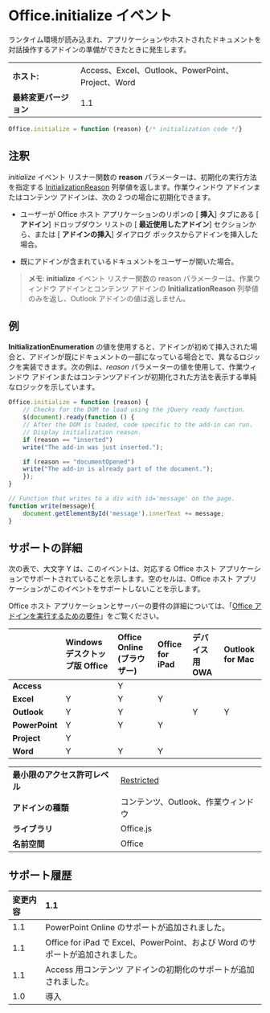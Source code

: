 
# Office.initialize イベント
ランタイム環境が読み込まれ、アプリケーションやホストされたドキュメントを対話操作するアドインの準備ができたときに発生します。 

|||
|:-----|:-----|
|**ホスト:**|Access、Excel、Outlook、PowerPoint、Project、Word|
|**最終変更バージョン**|1.1|

```js
Office.initialize = function (reason) {/* initialization code */}
```


## 注釈

_initialize_ イベント リスナー関数の **reason** パラメーターは、初期化の実行方法を指定する [InitializationReason](../../reference/shared/initializationreason-enumeration.md) 列挙値を返します。作業ウィンドウ アドインまたはコンテンツ アドインは、次の 2 つの場合に初期化できます。


- ユーザーが Office ホスト アプリケーションのリボンの [ **挿入**] タブにある [ **アドイン**] ドロップダウン リストの [ **最近使用したアドイン**] セクションから、または [ **アドインの挿入**] ダイアログ ボックスからアドインを挿入した場合。
    
- 既にアドインが含まれているドキュメントをユーザーが開いた場合。
    

 >**メモ**: **initialize** イベント リスナー関数の reason パラメーターは、作業ウィンドウ アドインとコンテンツ アドインの **InitializationReason** 列挙値のみを返し、Outlook アドインの値は返しません。


## 例

**InitializationEnumeration** の値を使用すると、アドインが初めて挿入された場合と、アドインが既にドキュメントの一部になっている場合とで、異なるロジックを実装できます。次の例は、_reason_ パラメーターの値を使用して、作業ウィンドウ アドインまたはコンテンツアドインが初期化された方法を表示する単純なロジックを示しています。


```js
Office.initialize = function (reason) {
    // Checks for the DOM to load using the jQuery ready function.
    $(document).ready(function () {
    // After the DOM is loaded, code specific to the add-in can run.
    // Display initialization reason.
    if (reason == "inserted")
    write("The add-in was just inserted.");

    if (reason == "documentOpened")
    write("The add-in is already part of the document.");
    });
}

// Function that writes to a div with id='message' on the page.
function write(message){
    document.getElementById('message').innerText += message; 
}
```




## サポートの詳細


次の表で、大文字 Y は、このイベントは、対応する Office ホスト アプリケーションでサポートされていることを示します。空のセルは、Office ホスト アプリケーションがこのイベントをサポートしないことを示します。

Office ホスト アプリケーションとサーバーの要件の詳細については、「[Office アドインを実行するための要件](../../docs/overview/requirements-for-running-office-add-ins.md)」をご覧ください。


||**Windows デスクトップ版 Office**|**Office Online (ブラウザー)**|**Office for iPad**|**デバイス用 OWA**|**Outlook for Mac**|
|:-----|:-----|:-----|:-----|:-----|:-----|
|**Access**||Y||||
|**Excel**|Y|Y|Y|||
|**Outlook**|Y|Y||Y|Y|
|**PowerPoint**|Y|Y|Y|||
|**Project**|Y|||||
|**Word**|Y|Y|Y|||

|||
|:-----|:-----|
|**最小限のアクセス許可レベル**|[Restricted](../../docs/develop/requesting-permissions-for-api-use-in-content-and-task-pane-add-ins.md)|
|**アドインの種類**|コンテンツ、Outlook、作業ウィンドウ|
|**ライブラリ**|Office.js|
|**名前空間**|Office|

## サポート履歴




|**変更内容**|**1.1**|
|:-----|:-----|
|1.1|PowerPoint Online のサポートが追加されました。|
|1.1|Office for iPad で Excel、PowerPoint、および Word のサポートが追加されました。|
|1.1|Access 用コンテンツ アドインの初期化のサポートが追加されました。|
|1.0|導入|

